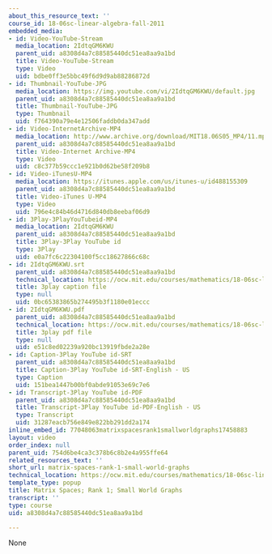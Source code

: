 ```yaml
---
about_this_resource_text: ''
course_id: 18-06sc-linear-algebra-fall-2011
embedded_media:
- id: Video-YouTube-Stream
  media_location: 2IdtqGM6KWU
  parent_uid: a8308d4a7c88585440dc51ea8aa9a1bd
  title: Video-YouTube-Stream
  type: Video
  uid: bdbe0ff3e5bbc49f6d9d9ab88286872d
- id: Thumbnail-YouTube-JPG
  media_location: https://img.youtube.com/vi/2IdtqGM6KWU/default.jpg
  parent_uid: a8308d4a7c88585440dc51ea8aa9a1bd
  title: Thumbnail-YouTube-JPG
  type: Thumbnail
  uid: f764390a79e4e12506faddb0da347add
- id: Video-InternetArchive-MP4
  media_location: http://www.archive.org/download/MIT18.06S05_MP4/11.mp4
  parent_uid: a8308d4a7c88585440dc51ea8aa9a1bd
  title: Video-Internet Archive-MP4
  type: Video
  uid: c8c377b59ccc1e921b0d62be58f209b8
- id: Video-iTunesU-MP4
  media_location: https://itunes.apple.com/us/itunes-u/id488155309
  parent_uid: a8308d4a7c88585440dc51ea8aa9a1bd
  title: Video-iTunes U-MP4
  type: Video
  uid: 796e4c84b46d4716d840db8eebaf06d9
- id: 3Play-3PlayYouTubeid-MP4
  media_location: 2IdtqGM6KWU
  parent_uid: a8308d4a7c88585440dc51ea8aa9a1bd
  title: 3Play-3Play YouTube id
  type: 3Play
  uid: e0a7fc6c22304100f5cc18627866c68c
- id: 2IdtqGM6KWU.srt
  parent_uid: a8308d4a7c88585440dc51ea8aa9a1bd
  technical_location: https://ocw.mit.edu/courses/mathematics/18-06sc-linear-algebra-fall-2011/resource-index/matrix-spaces-rank-1-small-world-graphs/2IdtqGM6KWU.srt
  title: 3play caption file
  type: null
  uid: 0bc65383865b274495b3f1180e01eccc
- id: 2IdtqGM6KWU.pdf
  parent_uid: a8308d4a7c88585440dc51ea8aa9a1bd
  technical_location: https://ocw.mit.edu/courses/mathematics/18-06sc-linear-algebra-fall-2011/resource-index/matrix-spaces-rank-1-small-world-graphs/2IdtqGM6KWU.pdf
  title: 3play pdf file
  type: null
  uid: e51c8ed02239a920bc13919fbde2a28e
- id: Caption-3Play YouTube id-SRT
  parent_uid: a8308d4a7c88585440dc51ea8aa9a1bd
  title: Caption-3Play YouTube id-SRT-English - US
  type: Caption
  uid: 151bea1447b00bf0abde91053e69c7e6
- id: Transcript-3Play YouTube id-PDF
  parent_uid: a8308d4a7c88585440dc51ea8aa9a1bd
  title: Transcript-3Play YouTube id-PDF-English - US
  type: Transcript
  uid: 31287eacb756e849e822bb291dd2a174
inline_embed_id: 77048063matrixspacesrank1smallworldgraphs17458883
layout: video
order_index: null
parent_uid: 754d6be4ca3c378b6c8b2e4a955ffe64
related_resources_text: ''
short_url: matrix-spaces-rank-1-small-world-graphs
technical_location: https://ocw.mit.edu/courses/mathematics/18-06sc-linear-algebra-fall-2011/resource-index/matrix-spaces-rank-1-small-world-graphs
template_type: popup
title: Matrix Spaces; Rank 1; Small World Graphs
transcript: ''
type: course
uid: a8308d4a7c88585440dc51ea8aa9a1bd

---
```

None